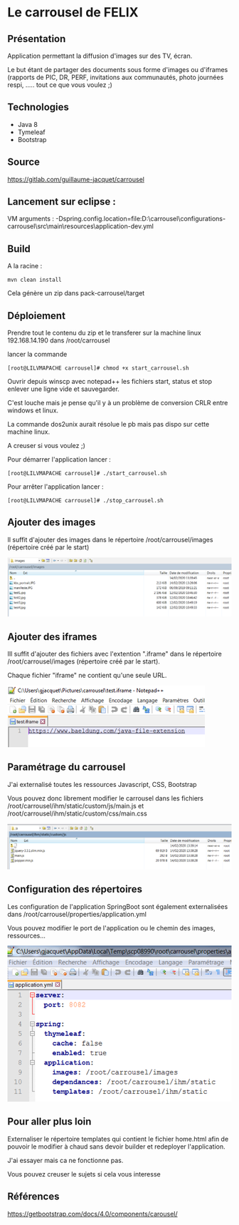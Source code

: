 # Le carrousel de FELIX

## Présentation

Application permettant la diffusion d'images sur des TV, écran.

Le but étant de partager des documents sous forme d'images ou d'iframes (rapports de PIC, DR, PERF, invitations aux communautés, photo journées respi, ..... tout ce que vous voulez ;)

## Technologies

- Java 8
- Tymeleaf
- Bootstrap

## Source

https://gitlab.com/guillaume-jacquet/carrousel

## Lancement sur eclipse :

VM arguments :
-Dspring.config.location=file:D:\carrousel\configurations-carrousel\src\main\resources\application-dev.yml

## Build

A la racine : 

```
mvn clean install
```

Cela génère un zip dans pack-carrousel/target

## Déploiement

Prendre tout le contenu du zip et le transferer sur la machine linux 192.168.14.190 dans /root/carrousel

lancer la commande

```
[root@LILVMAPACHE carrousel]# chmod +x start_carrousel.sh
```

Ouvrir depuis winscp avec notepad++ les fichiers start, status et stop enlever une ligne vide et sauvegarder.

C'est louche mais je pense qu'il y à un problème de conversion CRLR entre windows et linux.

La commande dos2unix aurait résolue le pb mais pas dispo sur cette machine linux.

A creuser si vous voulez ;)

Pour démarrer l'application lancer :

```
[root@LILVMAPACHE carrousel]# ./start_carrousel.sh
```

Pour arrêter l'application lancer :

```
[root@LILVMAPACHE carrousel]# ./stop_carrousel.sh

```

## Ajouter des images

Il suffit d'ajouter des images dans le répertoire /root/carrousel/images (répertoire créé par le start)

![images_carrousel.PNG](images_readme/images_carrousel.PNG)



## Ajouter des iframes

IIl suffit d'ajouter des fichiers avec l'extention ".iframe" dans le répertoire /root/carrousel/images (répertoire créé par le start).

Chaque fichier "iframe" ne contient qu'une seule URL.

![](images_readme/iframes_carrousel.PNG)



## Paramétrage du carrousel 

J'ai externalisé toutes les ressources Javascript, CSS, Bootstrap

Vous pouvez donc librement modifier le carrousel dans les fichiers /root/carrousel/ihm/static/custom/js/main.js et /root/carrousel/ihm/static/custom/css/main.css

![js_carrousel.PNG](images_readme/js_carrousel.PNG)



## Configuration des répertoires

Les configuration de l'application SpringBoot sont également externalisées dans /root/carrousel/properties/application.yml

Vous pouvez modifier le port de l'application ou le chemin des images, ressources...

![images_readme/carrousel_properties.PNG](images_readme/carrousel_properties.PNG)



## Pour aller plus loin

Externaliser le répertoire templates qui contient le fichier home.html afin de pouvoir le modifier à chaud sans devoir builder et redeployer l'application.

J'ai essayer mais ca ne fonctionne pas.

Vous pouvez creuser le sujets si cela vous interesse



## Références

https://getbootstrap.com/docs/4.0/components/carousel/



